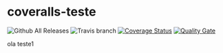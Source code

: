 # coveralls-teste

![Github All Releases](https://img.shields.io/github/downloads/pedroarapua/coveralls-teste/total.svg)
![Travis branch](https://img.shields.io/travis/pedroarapua/coveralls-teste.svg)
[![Coverage Status](https://coveralls.io/repos/pedroarapua/coveralls-teste/badge.svg?branch=master)](https://coveralls.io/r/pedroarapua/coveralls-teste?branch=master)
[![Quality Gate](https://sonarcloud.io/api/badges/gate?key=coveralls-teste)](https://sonarcloud.io/dashboard/index/coveralls-teste)

ola teste1
